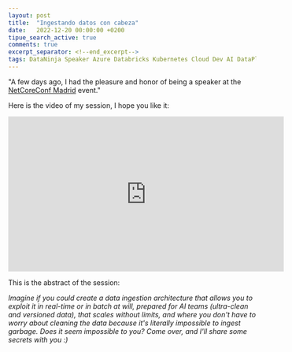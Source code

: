 ```yaml
---
layout: post
title:  "Ingestando datos con cabeza"
date:   2022-12-20 00:00:00 +0200
tipue_search_active: true
comments: true
excerpt_separator: <!--end_excerpt-->
tags: DataNinja Speaker Azure Databricks Kubernetes Cloud Dev AI DataPlatform Performance Speaker YouTube
---
```


"A few days ago, I had the pleasure and honor of being a speaker at the [NetCoreConf Madrid](https://netcoreconf.com/) event."

Here is the video of my session, I hope you like it:

<iframe width="560" height="315" src="https://www.youtube.com/embed/f3GID7QNY4I?start=26" title="YouTube video player" frameborder="0" allow="accelerometer; autoplay; clipboard-write; encrypted-media; gyroscope; picture-in-picture" allowfullscreen></iframe>
<!--end_excerpt-->

This is the abstract of the session:

_Imagine if you could create a data ingestion architecture that allows you to exploit it in real-time or in batch at will, prepared for AI teams (ultra-clean and versioned data), that scales without limits, and where you don't have to worry about cleaning the data because it's literally impossible to ingest garbage. Does it seem impossible to you? Come over, and I'll share some secrets with you :)_
